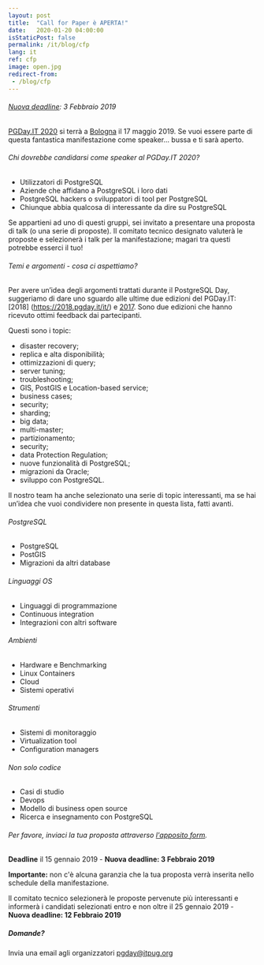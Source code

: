 ```yaml
---
layout: post
title:  "Call for Paper è APERTA!"
date:   2020-01-20 04:00:00
isStaticPost: false
permalink: /it/blog/cfp
lang: it
ref: cfp
image: open.jpg
redirect-from:
 - /blog/cfp
---
```


###### [Nuova deadline](http://2020.pgday.it/it/blog/cfp_postponed): 3 Febbraio 2019

[PGDay.IT 2020](https://2019.pgday.it/it/) si terrà a  [Bologna](https://2019.pgday.it/it/logistics/) il 17 maggio 2019. Se vuoi essere parte di questa fantastica manifestazione come speaker… bussa e ti sarà aperto.

###### Chi dovrebbe candidarsi come speaker al PGDay.IT 2020?

* Utilizzatori di PostgreSQL
* Aziende che affidano a PostgreSQL i loro dati
* PostgreSQL hackers o sviluppatori di tool per PostgreSQL
* Chiunque abbia qualcosa di interessante da dire su PostgreSQL

Se appartieni ad uno di questi gruppi, sei invitato a presentare una proposta di talk (o una serie di proposte). Il comitato tecnico designato valuterà le proposte e selezionerà i talk per la manifestazione; magari tra questi potrebbe esserci il tuo!

###### Temi e argomenti - cosa ci aspettiamo?

Per avere un’idea degli argomenti trattati durante il PostgreSQL Day, suggeriamo di dare uno sguardo alle ultime due edizioni del PGDay.IT: [2018] (https://2018.pgday.it/it/) e [2017](https://2017.pgday.it/it/). Sono due edizioni che hanno ricevuto ottimi feedback dai partecipanti.

Questi sono i topic:

* disaster recovery;
* replica e alta disponibilità;
* ottimizzazioni di query;
* server tuning;
* troubleshooting;
* GIS, PostGIS e Location-based service;
* business cases;
* security;
* sharding;
* big data;
* multi-master;
* partizionamento;
* security;
* data Protection Regulation;
* nuove funzionalità di PostgreSQL;
* migrazioni da Oracle;
* sviluppo con PostgreSQL.

Il nostro team ha anche selezionato una serie di topic interessanti, ma se hai un’idea che vuoi condividere non presente in questa lista, fatti avanti.

###### PostgreSQL

* PostgreSQL
* PostGIS
* Migrazioni da altri database

###### Linguaggi OS

* Linguaggi di programmazione
* Continuous integration
* Integrazioni con altri software

###### Ambienti

* Hardware e Benchmarking
* Linux Containers
* Cloud
* Sistemi operativi

###### Strumenti

* Sistemi di monitoraggio
* Virtualization tool
* Configuration managers

###### Non solo codice

* Casi di studio
* Devops
* Modello di business open source
* Ricerca e insegnamento con PostgreSQL


###### Per favore, inviaci la tua proposta attraverso [l'apposito form](https://docs.google.com/forms/d/e/1FAIpQLSeYcLyrPIdiMMf5UsQMUV6riNwXVVqBR0-RMainTmO0MJLlKA/viewform).

__Deadline__ il 15 gennaio 2019 - **Nuova deadline: 3 Febbraio 2019**

__Importante:__ non c'è alcuna garanzia che la tua proposta verrà inserita nello schedule della manifestazione.

Il comitato tecnico selezionerà le proposte pervenute più interessanti e informerà i candidati selezionati entro e non oltre il 25 gennaio 2019 - **Nuova deadline: 12 Febbraio 2019**

##### Domande?

Invia una email agli organizzatori [pgday@itpug.org](mailto:pgday@itpug.org)
